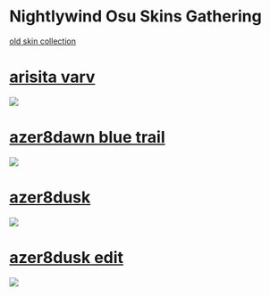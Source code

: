 # Nightlywind Osu Skins Gathering
[old skin collection](https://pastebin.com/xEuwMRJw)

# [arisita varv](https://nghtly.s-ul.eu/JGQM1zTe) 
![](https://i.imgur.com/sDYiC39.jpeg)

# [azer8dawn blue trail](https://nghtly.s-ul.eu/YLmlRIXE) 
![](https://i.imgur.com/vZ0QHeR.jpeg)

# [azer8dusk](https://nghtly.s-ul.eu/Mqph8yrK) 
![](https://i.imgur.com/M1FkONC.jpeg)

# [azer8dusk edit](https://nghtly.s-ul.eu/k9R1e3x2) 
![](https://i.imgur.com/bHB5kBD.jpeg)
